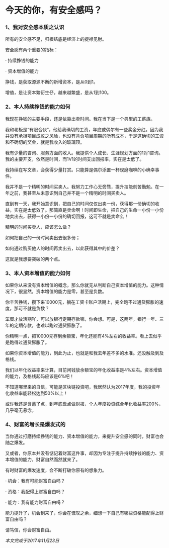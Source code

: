 # 今天的你，有安全感吗？

### 1、我对安全感本质之认识

所有的安全感不足，归根结底是经济上的捉襟见肘。

安全感有两个重要的指标：

· 持续挣钱的能力

· 资本增值的能力

挣钱，是获取源源不断的新增资本，是从0到1。

增值，是让资本繁衍生仔，越来越繁盛，是从1到100。

### 2、本人持续挣钱的能力如何

我现在挣钱的主要手段，还是依靠出卖时间。我在当下是一个典型的工薪族。

我和老板是“有限合伙”，他给我确切的工资，年底或偶尔有一些奖金分红。因为我并没有承担项目成败之风险，也没有背负项目周期的所有成本，于是这确切的工资和不确切的奖金，就是我收入的玻璃顶。

我有少量的咨询、服务方面的收入。我提供个人成长、生涯规划方面的1对1咨询。我的主要开支，依然是时间，而1V1的时间支出回报率，实在是太低了。

我持续在写文章，会获得少量打赏。只能算是偶尔添置一杯现磨咖啡的小确幸事件。

我并不是一个精明的时间买卖人。我努力工作心无旁骛，提升技能刻苦勤勉。在一年之前，我甚至从未意识到自己并不是一个精明的时间买卖人。

直到有一天，我开始意识到，把自己的时间仅仅出卖一份，获得那一份确切的收益，实在是太低效了。那简直是卖命啊！时间即生命，把自己的生命一小份一小份地卖出去，获得一小份一小份的确切回报，这可不就是卖命么！

精明的时间买卖人，应该怎么做？

如何把自己的一份时间卖出去很多份；

如何通过购买他人的时间再卖出去，以此获得其中的价差？

这就是我想要突破的两个点。

### 3、本人资本增值的能力如何

如果你从来没有资本增值的概念，那么你就无从判断自己资本增值的能力。这种情况下，很显然，资本增值的能力是零，甚至是负数。

你辛苦挣钱，攒下来10000元，躺在工资卡账户活期上，完全跑不过通货膨胀的速度，那可不就是负数？

笨蛋才放活期吖，可以放银行定期存款嘛，你会想。可是，这两年，银行一年、三年的定期存款，也难以跑过通货膨胀了。

你精明一点，把10000元存到余额宝，年化还能有4%左右的收益率。看上去似乎是跑得过通货膨胀了。

如果你资本增值的能力，到此为止，也就是和我去年差不多的水准。还没触及到及格线。

我们以年化收益率来计算，目前闲钱放余额宝的年化收益率是4%左右。资本增值的能力，及格线起码应该是6%吧！

不知道哪里来的自信，可能是区块链投资吧，我居然认为2017年度，我的投资年化收益率能轻松达到50%以上！

或许我还是含蓄了点，到年底盘点做财报，个人年度投资综合年化收益率200%，几乎毫无悬念。

### 4、财富的增长是爆发式的

当你通过打磨持续挣钱的能力、资本增值的能力，来提升安全感的同时，财富也会随之爆发。

又或者，你原本并没有惦记着财富这件事，却因为专注于提升持续挣钱的能力、资本增值的能力，财富自然而然就来了。

有时财富的爆发速度，会不断打破你原有的想象力。

· 机会：我有可能财富自由吗？

· 资格：我配得上财富自由吗？

· 能力：我有能力财富自由吗？

能力提升了，机会到来了，你会在慨叹之余，细想一下自己有哪些资格能配得上财富自由吗？

请笃信，你会财富自由。

_本文完成于2017年11月23日_